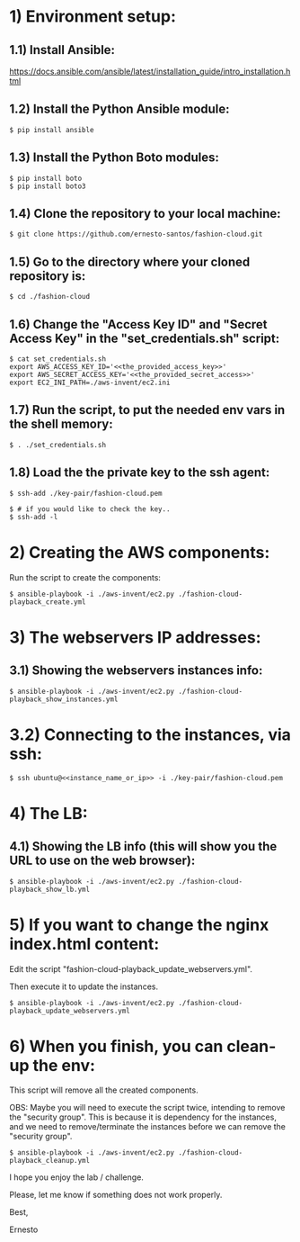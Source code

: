 # 1) Environment setup:

## 1.1) Install Ansible:

https://docs.ansible.com/ansible/latest/installation_guide/intro_installation.html

## 1.2) Install the Python Ansible module:

```
$ pip install ansible
```

## 1.3) Install the Python Boto modules:

```
$ pip install boto
$ pip install boto3
```

## 1.4) Clone the repository to your local machine:

```
$ git clone https://github.com/ernesto-santos/fashion-cloud.git
```

## 1.5) Go to the directory where your cloned repository is:

```
$ cd ./fashion-cloud
```

## 1.6) Change the "Access Key ID" and "Secret Access Key" in the "set_credentials.sh" script:

```
$ cat set_credentials.sh
export AWS_ACCESS_KEY_ID='<<the_provided_access_key>>'
export AWS_SECRET_ACCESS_KEY='<<the_provided_secret_access>>'
export EC2_INI_PATH=./aws-invent/ec2.ini 
```

## 1.7) Run the script, to put the needed env vars in the shell memory:

```
$ . ./set_credentials.sh
```

## 1.8) Load the the private key to the ssh agent:

```
$ ssh-add ./key-pair/fashion-cloud.pem

$ # if you would like to check the key.. 
$ ssh-add -l
```




# 2) Creating the AWS components:

Run the script to create the components:

```
$ ansible-playbook -i ./aws-invent/ec2.py ./fashion-cloud-playback_create.yml
```




# 3) The webservers IP addresses:

## 3.1) Showing the webservers instances info:

```
$ ansible-playbook -i ./aws-invent/ec2.py ./fashion-cloud-playback_show_instances.yml
```

# 3.2) Connecting to the instances, via ssh: 

```
$ ssh ubuntu@<<instance_name_or_ip>> -i ./key-pair/fashion-cloud.pem
```




# 4) The LB:

## 4.1) Showing the LB info (this will show you the URL to use on the web browser):

```
$ ansible-playbook -i ./aws-invent/ec2.py ./fashion-cloud-playback_show_lb.yml
```




# 5) If you want to change the nginx index.html content:

Edit the script "fashion-cloud-playback_update_webservers.yml".

Then execute it to update the instances.

```
$ ansible-playbook -i ./aws-invent/ec2.py ./fashion-cloud-playback_update_webservers.yml
```




# 6) When you finish, you can clean-up the env:

This script will remove all the created components.

OBS: Maybe you will need to execute the script twice, intending to remove the "security group". This is because it is dependency for the instances, and we need to remove/terminate the instances before we can remove the "security group".

```
$ ansible-playbook -i ./aws-invent/ec2.py ./fashion-cloud-playback_cleanup.yml
```




I hope you enjoy the lab / challenge.

Please, let me know if something does not work properly.



Best,

Ernesto 
